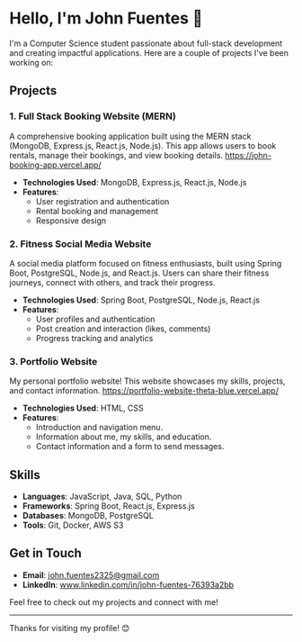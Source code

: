 # Hello, I'm John Fuentes 👋

I'm a Computer Science student passionate about full-stack development and creating impactful applications. 
Here are a couple of projects I've been working on:

## Projects

### 1. Full Stack Booking Website (MERN)
A comprehensive booking application built using the MERN stack (MongoDB, Express.js, React.js, Node.js). 
This app allows users to book rentals, manage their bookings, and view booking details.
https://john-booking-app.vercel.app/

- **Technologies Used**: MongoDB, Express.js, React.js, Node.js
- **Features**:
  - User registration and authentication
  - Rental booking and management
  - Responsive design

### 2. Fitness Social Media Website
A social media platform focused on fitness enthusiasts, built using Spring Boot, PostgreSQL, Node.js, and React.js. 
Users can share their fitness journeys, connect with others, and track their progress.

- **Technologies Used**: Spring Boot, PostgreSQL, Node.js, React.js
- **Features**:
  - User profiles and authentication
  - Post creation and interaction (likes, comments)
  - Progress tracking and analytics

 ### 3. Portfolio Website
My personal portfolio website! This website showcases my skills, projects, and contact information.
https://portfolio-website-theta-blue.vercel.app/

- **Technologies Used**: HTML, CSS
- **Features**:
  - Introduction and navigation menu.
  - Information about me, my skills, and education.
  - Contact information and a form to send messages.

## Skills
- **Languages**: JavaScript, Java, SQL, Python
- **Frameworks**: Spring Boot, React.js, Express.js
- **Databases**: MongoDB, PostgreSQL
- **Tools**: Git, Docker, AWS S3

## Get in Touch
- **Email**: john.fuentes2325@gmail.com
- **LinkedIn**: www.linkedin.com/in/john-fuentes-76393a2bb 


Feel free to check out my projects and connect with me!

---

Thanks for visiting my profile! 😊
